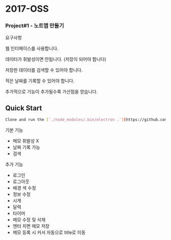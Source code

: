 # **2017-OSS**

### Project#1 - 노트앱 만들기

요구사항

웹 인터페이스를 사용합니다.

데이터가 휘발성이면 안됩니다. (저장이 되어야 합니다)

저장한 데이터를 검색할 수 있어야 합니다.

적은 날짜를 기록할 수 있어야 합니다.

추가적으로 기능이 추가될수록 가산점을 얻습니다.


## Quick Start
```sh
Clone and run the [`./node_modules/.bin/electron .`](https://github.com/hellogaon/2017-OSS/)
```


기본 기능
* 메모 휘발성 X
* 날짜 기록 가능
* 검색

추가 기능
* 로그인
* 로그아웃
* 배경 색 수정
* 정보 수정
* 시계
* 달력
* 타이머
* 메모 수정 및 삭제
* 엔터 치면 메모 저장
* 메모 등록 시 커서 자동으로 title로 이동


